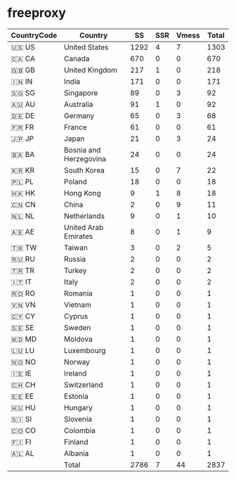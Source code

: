 # freeproxy

|CountryCode|Country|SS|SSR|Vmess|Total|
|  ----  | ----  |  ----  | ----  |  ----  | ----  |
|🇺🇸 US|United States|1292|4|7|1303|
|🇨🇦 CA|Canada|670|0|0|670|
|🇬🇧 GB|United Kingdom|217|1|0|218|
|🇮🇳 IN|India|171|0|0|171|
|🇸🇬 SG|Singapore|89|0|3|92|
|🇦🇺 AU|Australia|91|1|0|92|
|🇩🇪 DE|Germany|65|0|3|68|
|🇫🇷 FR|France|61|0|0|61|
|🇯🇵 JP|Japan|21|0|3|24|
|🇧🇦 BA|Bosnia and Herzegovina|24|0|0|24|
|🇰🇷 KR|South Korea|15|0|7|22|
|🇵🇱 PL|Poland|18|0|0|18|
|🇭🇰 HK|Hong Kong|9|1|8|18|
|🇨🇳 CN|China|2|0|9|11|
|🇳🇱 NL|Netherlands|9|0|1|10|
|🇦🇪 AE|United Arab Emirates|8|0|1|9|
|🇹🇼 TW|Taiwan|3|0|2|5|
|🇷🇺 RU|Russia|2|0|0|2|
|🇹🇷 TR|Turkey|2|0|0|2|
|🇮🇹 IT|Italy|2|0|0|2|
|🇷🇴 RO|Romania|1|0|0|1|
|🇻🇳 VN|Vietnam|1|0|0|1|
|🇨🇾 CY|Cyprus|1|0|0|1|
|🇸🇪 SE|Sweden|1|0|0|1|
|🇲🇩 MD|Moldova|1|0|0|1|
|🇱🇺 LU|Luxembourg|1|0|0|1|
|🇳🇴 NO|Norway|1|0|0|1|
|🇮🇪 IE|Ireland|1|0|0|1|
|🇨🇭 CH|Switzerland|1|0|0|1|
|🇪🇪 EE|Estonia|1|0|0|1|
|🇭🇺 HU|Hungary|1|0|0|1|
|🇸🇮 SI|Slovenia|1|0|0|1|
|🇨🇴 CO|Colombia|1|0|0|1|
|🇫🇮 FI|Finland|1|0|0|1|
|🇦🇱 AL|Albania|1|0|0|1|
||Total|2786|7|44|2837|
